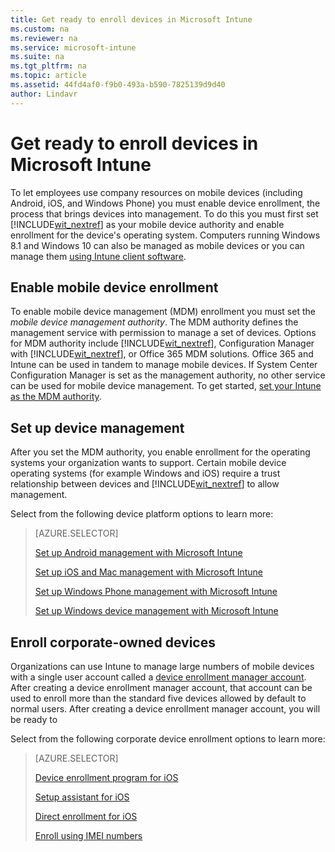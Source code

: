 ```yaml
---
title: Get ready to enroll devices in Microsoft Intune
ms.custom: na
ms.reviewer: na
ms.service: microsoft-intune
ms.suite: na
ms.tgt_pltfrm: na
ms.topic: article
ms.assetid: 44fd4af0-f9b0-493a-b590-7825139d9d40
author: Lindavr
---
```

# Get ready to enroll devices in Microsoft Intune
To let employees use company resources on mobile devices (including Android, iOS, and Windows Phone) you must enable device enrollment, the process that brings devices into management. To do this you must first set [!INCLUDE[wit_nextref](./includes/wit_nextref_md.md)] as your mobile device authority and enable enrollment for the device's operating system. Computers running Windows 8.1 and Windows 10 can also be managed as mobile devices or you can manage them [using Intune client software](manage-windows-pcs-with-microsoft-intune.md).

## Enable mobile device enrollment
To enable mobile device management (MDM) enrollment you must set the *mobile device management authority*. The MDM authority defines the  management service with permission to manage a set of devices. Options for MDM authority include [!INCLUDE[wit_nextref](./includes/wit_nextref_md.md)], Configuration Manager with [!INCLUDE[wit_nextref](./includes/wit_nextref_md.md)], or Office 365 MDM solutions. Office 365 and Intune can be used in tandem to manage mobile devices. If System Center Configuration Manager is set as the management authority, no other service can be used for mobile device management. To get started, [set your Intune as the MDM authority](set-mobile-device-management-authority-and-configure-microsoft-intune.md).

## Set up device management
After you set the MDM authority, you enable enrollment for the operating systems your organization wants to support. Certain mobile device operating systems (for example Windows and iOS) require a trust relationship between devices and [!INCLUDE[wit_nextref](./includes/wit_nextref_md.md)] to allow management.

Select from the following device platform options to learn more:

> [AZURE.SELECTOR]
> 
> [Set up Android management with Microsoft Intune](set-up-android-management-with-microsoft-intune.md)
>
> [Set up iOS and Mac management with Microsoft Intune](set-up-ios-and-mac-management-with-microsoft-intune.md)
>
> [Set up Windows Phone management with Microsoft Intune](set-up-windows-phone-management-with-microsoft-intune.md)
>
> [Set up Windows device management with Microsoft Intune](set-up-windows-device-management-with-microsoft-intune.md)


## Enroll corporate-owned devices
Organizations can use Intune to manage large numbers of mobile devices with a single user account called a [device enrollment manager account](enroll-corporate-owned-devices-with-the-device-enrollment-manager-in-microsoft-intune.md). After creating a device enrollment manager account, that account can be used to enroll more than the standard five devices allowed by default to normal users. After creating a device enrollment manager account, you will be ready to 

Select from the following corporate device enrollment options to learn more:

> [AZURE.SELECTOR]
> 
> [Device enrollment program for iOS](set-up-ios-and-mac-management-with-microsoft-intune.md#BKMK_DEP)
>
> [Setup assistant for iOS](https://technet.microsoft.com/library/dn408185.aspx#BKMK_SAE)
>
> [Direct enrollment for iOS](https://technet.microsoft.com/library/dn408185.aspx#BKMK_DE)
>
> [Enroll using IMEI numbers](specify-corporate-owned-devices-with-international-mobile-equipment-identity-imei-numbers.md)


